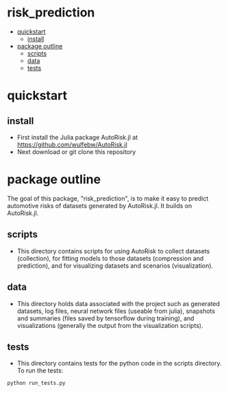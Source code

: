 # risk_prediction

<!-- MarkdownTOC -->

- [quickstart](#quickstart)
    - [install](#install)
- [package outline](#package-outline)
    - [scripts](#scripts)
    - [data](#data)
    - [tests](#tests)

<!-- /MarkdownTOC -->

# quickstart

## install
- First install the Julia package AutoRisk.jl at https://github.com/wulfebw/AutoRisk.jl
- Next download or git clone this repository

# package outline
The goal of this package, "risk_prediction", is to make it easy to predict automotive risks of datasets generated by AutoRisk.jl. It builds on AutoRisk.jl.

## scripts
- This directory contains scripts for using AutoRisk to collect datasets (collection), for fitting models to those datasets (compression and prediction), and for visualizing datasets and scenarios (visualization).

## data
- This directory holds data associated with the project such as generated datasets, log files, neural network files (useable from julia), snapshots and summaries (files saved by tensorflow during training), and visualizations (generally the output from the visualization scripts).

## tests
- This directory contains tests for the python code in the scripts directory. To run the tests:
```bash
python run_tests.py
```
